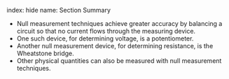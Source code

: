 index: hide
name: Section Summary

  * Null measurement techniques achieve greater accuracy by balancing a circuit so that no current flows through the measuring device.
  * One such device, for determining voltage, is a potentiometer.
  * Another null measurement device, for determining resistance, is the Wheatstone bridge.
  * Other physical quantities can also be measured with null measurement techniques.
